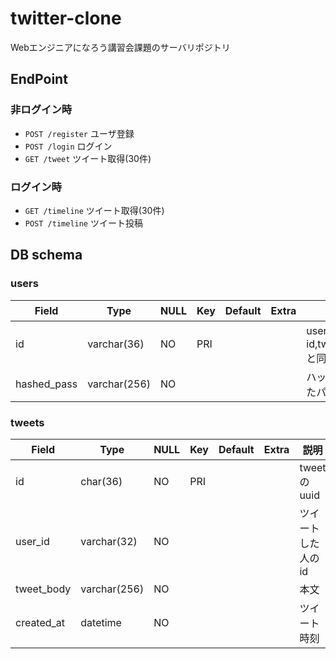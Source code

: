 # twitter-clone
Webエンジニアになろう講習会課題のサーバリポジトリ

## EndPoint
### 非ログイン時
* `POST /register` ユーザ登録
* `POST /login` ログイン
* `GET /tweet` ツイート取得(30件)

### ログイン時
* `GET /timeline` ツイート取得(30件)
* `POST /timeline` ツイート投稿

## DB schema
### users
| Field       | Type         | NULL | Key | Default | Extra | 説明                           |
|-------------|--------------|------|-----|---------|-------|--------------------------------|
| id          | varchar(36)  | NO   | PRI |         |       | userのid,tweets.authorと同じ   |
| hashed_pass | varchar(256) | NO   |     |         |       | ハッシュ化されたパスワード     |

### tweets
| Field      | Type           | NULL   | Key   | Default   | Extra   | 説明               |
| ---------- | -------------- | ------ | ----- | --------- | ------- | ------------------ |
| id         | char(36)       | NO     | PRI   |           |         | tweetのuuid        |
| user_id    | varchar(32)    | NO     |       |           |         | ツイートした人のid |
| tweet_body | varchar(256)   | NO     |       |           |         | 本文               |
| created_at | datetime       | NO     |       |           |         | ツイート時刻       |
